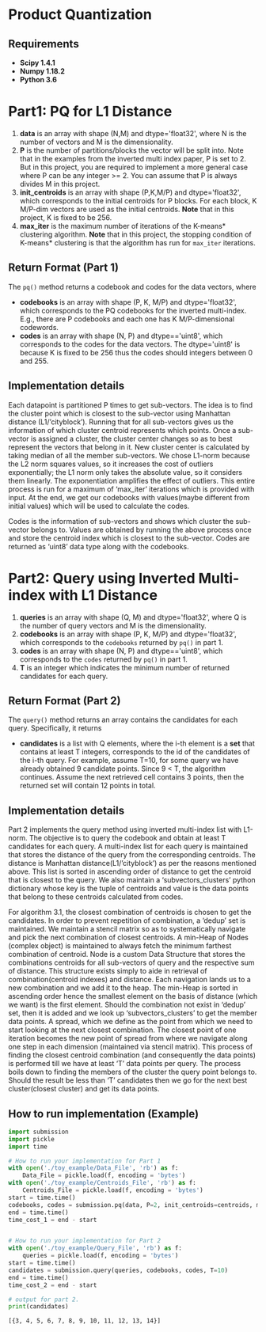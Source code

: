 
# Product Quantization

## Requirements
 * **Scipy 1.4.1**
 * **Numpy 1.18.2**
 * **Python 3.6**

# Part1: PQ for L1 Distance 

1. **data** is an array with shape (N,M) and dtype='float32', where N is the number of vectors and M is the dimensionality.
2. **P** is the number of partitions/blocks the vector will be split into. Note that in the examples from the inverted multi index paper, P is set to 2. But in this project, you are required to implement a more general case where P can be any integer >= 2. You can assume that P is always divides M in this project. 
3. **init_centroids** is an array with shape (P,K,M/P) and dtype='float32', which corresponds to the initial centroids for P blocks. For each block, K M/P-dim vectors are used as the initial centroids. **Note** that in this project, K is fixed to be 256.
4. **max_iter** is the maximum number of iterations of the K-means* clustering algorithm. **Note** that in this project, the stopping condition of K-means* clustering is that the algorithm has run for ```max_iter``` iterations.

## Return Format (Part 1)

The `pq()` method returns a codebook and codes for the data vectors, where
* **codebooks** is an array with shape (P, K, M/P) and dtype='float32', which corresponds to the PQ codebooks for the inverted multi-index. E.g., there are P codebooks and each one has K M/P-dimensional codewords.
* **codes** is an array with shape (N, P) and dtype=='uint8', which corresponds to the codes for the data vectors. The dtype='uint8' is because K is fixed to be 256 thus the codes should integers between 0 and 255. 

## Implementation details
Each datapoint is partitioned P times to get sub-vectors. The idea is to find the cluster point which is closest to the sub-vector using Manhattan distance (L1/’cityblock’). Running that for all sub-vectors gives us the information of which cluster centroid represents which points. Once a sub-vector is assigned a cluster, the cluster center changes so as to best represent the vectors that belong in it. New cluster center is calculated by taking median of all the member sub-vectors. We chose L1-norm because the L2 norm squares values, so it increases the cost of outliers exponentially; the L1 norm only takes the absolute value, so it considers them linearly. The exponentiation amplifies the effect of outliers. This entire process is run for a maximum of ‘max_iter’ iterations which is provided with input. At the end, we get our codebooks with values(maybe different from initial values) which will be used to calculate the codes.

Codes is the information of sub-vectors and shows which cluster the sub-vector belongs to. Values are obtained by running the above process once and store the centroid index which is closest to the sub-vector. Codes are returned as ‘uint8’ data type along with the codebooks.


# Part2: Query using Inverted Multi-index with L1 Distance


1. **queries** is an array with shape (Q, M) and dtype='float32', where Q is the number of query vectors and M is the dimensionality.
2. **codebooks** is an array with shape (P, K, M/P) and dtype='float32', which corresponds to the `codebooks` returned by `pq()` in part 1.
3. **codes** is an array with shape (N, P) and dtype=='uint8', which corresponds to the `codes` returned by `pq()` in part 1.
4. **T** is an integer which indicates the minimum number of returned candidates for each query. 

## Return Format (Part 2)

The `query()` method returns an array contains the candidates for each query. Specifically, it returns
* **candidates** is a list with Q elements, where the i-th element is a **set** that contains at least T integers, corresponds to the id of the candidates of the i-th query. For example, assume T=10, for some query we have already obtained 9 candidate points. Since 9 < T, the algorithm continues. Assume the next retrieved cell contains 3 points, then the returned set will contain 12 points in total.

## Implementation details
Part 2 implements the query method using inverted multi-index list with L1-norm. The objective is to query the codebook and obtain at least T candidates for each query. A multi-index list for each query is maintained that stores the distance of the query from the corresponding centroids. The distance is Manhattan distance(L1/’cityblock’) as per the reasons mentioned above. This list is sorted in ascending order of distance to get the centroid that is closest to the query. We also maintain a ‘subvectors_clusters’ python dictionary whose key is the tuple of centroids and value is the data points that belong to these centroids calculated from codes.

For algorithm 3.1, the closest combination of centroids is chosen to get the candidates. In order to prevent repetition of combination, a ‘dedup’  set is maintained. We maintain a stencil matrix so as to systematically navigate and pick the next combination of closest centroids. A min-Heap of Nodes (complex object) is maintained to always fetch the minimum farthest combination of centroid. Node is a custom Data Structure that stores the combinations centroids for all sub-vectors of query and the respective sum of distance. This structure exists simply to aide in retrieval of combination(centroid indexes) and distance. Each navigation lands us to a new combination and we add it to the heap. The min-Heap is sorted in ascending order hence the smallest element on the basis of distance (which we want) is the first element. Should the combination not exist in ‘dedup’ set, then it is added and we look up ‘subvectors_clusters’ to get the member data points. A spread, which we define as the point from which we need to start looking at the next closest combination. The closest point of one iteration becomes the new point of spread from where we navigate along one step in each dimension (maintained via stencil matrix). This process of finding the closest centroid combination (and consequently the data points) is performed till we have at least ‘T’ data points per query. The process boils down to finding the members of the cluster the query point belongs to. Should the result be less than ‘T’ candidates then we go for the next best cluster(closest cluster) and get its data points. 


## How to run implementation (Example)


```python
import submission
import pickle
import time

# How to run your implementation for Part 1
with open('./toy_example/Data_File', 'rb') as f:
    Data_File = pickle.load(f, encoding = 'bytes')
with open('./toy_example/Centroids_File', 'rb') as f:
    Centroids_File = pickle.load(f, encoding = 'bytes')
start = time.time()
codebooks, codes = submission.pq(data, P=2, init_centroids=centroids, max_iter = 20)
end = time.time()
time_cost_1 = end - start


# How to run your implementation for Part 2
with open('./toy_example/Query_File', 'rb') as f:
    queries = pickle.load(f, encoding = 'bytes')
start = time.time()
candidates = submission.query(queries, codebooks, codes, T=10)
end = time.time()
time_cost_2 = end - start

# output for part 2.
print(candidates)
```




    [{3, 4, 5, 6, 7, 8, 9, 10, 11, 12, 13, 14}]

